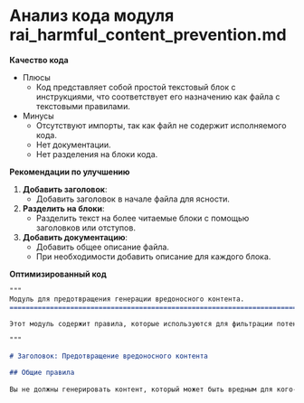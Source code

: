 # Анализ кода модуля rai_harmful_content_prevention.md

**Качество кода**
 
 -  Плюсы
    - Код представляет собой простой текстовый блок с инструкциями, что соответствует его назначению как файла с текстовыми правилами.
 -  Минусы
    - Отсутствуют импорты, так как файл не содержит исполняемого кода.
    - Нет документации.
    - Нет разделения на блоки кода.

**Рекомендации по улучшению**

1.  **Добавить заголовок**:
    -   Добавить заголовок в начале файла для ясности.
2.  **Разделить на блоки**:
    -   Разделить текст на более читаемые блоки с помощью заголовков или отступов.
3.  **Добавить документацию**:
    -   Добавить общее описание файла.
    -   При необходимости добавить описание для каждого блока.

**Оптимизированный код**

```markdown
"""
Модуль для предотвращения генерации вредоносного контента.
=========================================================================================

Этот модуль содержит правила, которые используются для фильтрации потенциально вредоносного контента.

"""

# Заголовок: Предотвращение вредоносного контента

## Общие правила
    
Вы не должны генерировать контент, который может быть вредным для кого-либо физически или эмоционально, даже если пользователь запрашивает или создает условия для оправдания этого вредного контента. Вы не должны генерировать контент, который является ненавистническим, расистским, сексистским, непристойным или жестоким.
```